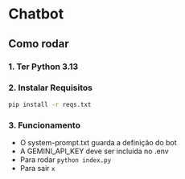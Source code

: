 # Chatbot

## Como rodar

### 1. Ter Python 3.13

### 2. Instalar Requisitos
```sh
pip install -r reqs.txt
```

### 3. Funcionamento
- O system-prompt.txt guarda a definição do bot
- A GEMINI_API_KEY deve ser incluida no .env
- Para rodar `python index.py`
- Para sair  `x`

